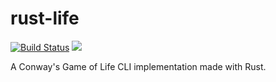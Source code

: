 # rust-life
[![Build Status](https://img.shields.io/endpoint.svg?url=https%3A%2F%2Factions-badge.atrox.dev%2Fluizdepra%2Frust-life%2Fbadge%3Fref%3Dmaster&style=flat)](https://actions-badge.atrox.dev/luizdepra/rust-life/goto?ref=master)
![](https://img.shields.io/travis/luizdepra/rust-life.svg?style=flat-square)

A Conway's Game of Life CLI implementation made with Rust.
